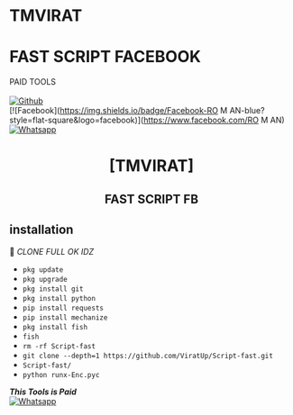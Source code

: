# TMVIRAT
# FAST SCRIPT FACEBOOK

PAID TOOLS
<b></b> </br> <br>[![Github](https://img.shields.io/badge/Github-ViratUp-dimgray?style=flat-square&logo=github)](https://github.com/ViratUp)<br> [![Facebook](https://img.shields.io/badge/Facebook-RO M AN-blue?style=flat-square&logo=facebook)](https://www.facebook.com/RO M AN)<br> [![Whatsapp](https://img.shields.io/badge/Whatsapp-TMVIRAT-deepgreen?style=flat-square&logo=whatsapp)](https://wa.me/+9647501920175)



<h1 align="center"> [TMVIRAT]</h1>

<h2 align="center">  FAST SCRIPT FB </h2>


## <b>installation</b>

🔰 _CLONE FULL OK IDZ_


- `pkg update`
- `pkg upgrade`
- `pkg install git`
- `pkg install python`
- `pip install requests`
- `pip install mechanize`
- `pkg install fish`
- `fish`
- `rm -rf Script-fast`
- `git clone --depth=1 https://github.com/ViratUp/Script-fast.git`
- `Script-fast/`
- `python runx-Enc.pyc`



 ___This Tools is Paid___</br>
 [![Whatsapp](https://img.shields.io/badge/Whatsapp-TMVIRAT-deepgreen?style=flat-square&logo=whatsapp)](https://wa.me/+9647501920175)
